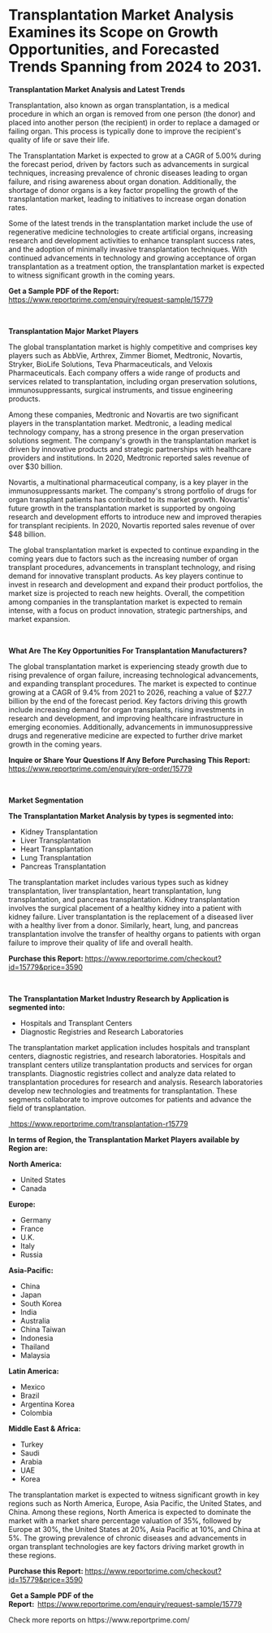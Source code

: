 <p><h1>Transplantation Market Analysis Examines its Scope on Growth Opportunities, and Forecasted Trends Spanning from 2024 to 2031.</h1></p><p><strong>Transplantation Market Analysis and Latest Trends</strong></p>
<p><p>Transplantation, also known as organ transplantation, is a medical procedure in which an organ is removed from one person (the donor) and placed into another person (the recipient) in order to replace a damaged or failing organ. This process is typically done to improve the recipient's quality of life or save their life.</p><p>The Transplantation Market is expected to grow at a CAGR of 5.00% during the forecast period, driven by factors such as advancements in surgical techniques, increasing prevalence of chronic diseases leading to organ failure, and rising awareness about organ donation. Additionally, the shortage of donor organs is a key factor propelling the growth of the transplantation market, leading to initiatives to increase organ donation rates.</p><p>Some of the latest trends in the transplantation market include the use of regenerative medicine technologies to create artificial organs, increasing research and development activities to enhance transplant success rates, and the adoption of minimally invasive transplantation techniques. With continued advancements in technology and growing acceptance of organ transplantation as a treatment option, the transplantation market is expected to witness significant growth in the coming years.</p></p>
<p><strong>Get a Sample PDF of the Report:&nbsp;</strong> <a href="https://www.reportprime.com/enquiry/request-sample/15779">https://www.reportprime.com/enquiry/request-sample/15779</a></p>
<p>&nbsp;</p>
<p><strong>Transplantation Major Market Players</strong></p>
<p><p>The global transplantation market is highly competitive and comprises key players such as AbbVie, Arthrex, Zimmer Biomet, Medtronic, Novartis, Stryker, BioLife Solutions, Teva Pharmaceuticals, and Veloxis Pharmaceuticals. Each company offers a wide range of products and services related to transplantation, including organ preservation solutions, immunosuppressants, surgical instruments, and tissue engineering products.</p><p>Among these companies, Medtronic and Novartis are two significant players in the transplantation market. Medtronic, a leading medical technology company, has a strong presence in the organ preservation solutions segment. The company's growth in the transplantation market is driven by innovative products and strategic partnerships with healthcare providers and institutions. In 2020, Medtronic reported sales revenue of over $30 billion.</p><p>Novartis, a multinational pharmaceutical company, is a key player in the immunosuppressants market. The company's strong portfolio of drugs for organ transplant patients has contributed to its market growth. Novartis' future growth in the transplantation market is supported by ongoing research and development efforts to introduce new and improved therapies for transplant recipients. In 2020, Novartis reported sales revenue of over $48 billion.</p><p>The global transplantation market is expected to continue expanding in the coming years due to factors such as the increasing number of organ transplant procedures, advancements in transplant technology, and rising demand for innovative transplant products. As key players continue to invest in research and development and expand their product portfolios, the market size is projected to reach new heights. Overall, the competition among companies in the transplantation market is expected to remain intense, with a focus on product innovation, strategic partnerships, and market expansion.</p></p>
<p>&nbsp;</p>
<p><strong>What Are The Key Opportunities For Transplantation Manufacturers?</strong></p>
<p><p>The global transplantation market is experiencing steady growth due to rising prevalence of organ failure, increasing technological advancements, and expanding transplant procedures. The market is expected to continue growing at a CAGR of 9.4% from 2021 to 2026, reaching a value of $27.7 billion by the end of the forecast period. Key factors driving this growth include increasing demand for organ transplants, rising investments in research and development, and improving healthcare infrastructure in emerging economies. Additionally, advancements in immunosuppressive drugs and regenerative medicine are expected to further drive market growth in the coming years.</p></p>
<p><strong>Inquire or Share Your Questions If Any Before Purchasing This Report:</strong> <a href="https://www.reportprime.com/enquiry/pre-order/15779">https://www.reportprime.com/enquiry/pre-order/15779</a></p>
<p>&nbsp;</p>
<p><strong>Market Segmentation</strong></p>
<p><strong>The Transplantation Market Analysis by types is segmented into:</strong></p>
<p><ul><li>Kidney Transplantation</li><li>Liver Transplantation</li><li>Heart Transplantation</li><li>Lung Transplantation</li><li>Pancreas Transplantation</li></ul></p>
<p><p>The transplantation market includes various types such as kidney transplantation, liver transplantation, heart transplantation, lung transplantation, and pancreas transplantation. Kidney transplantation involves the surgical placement of a healthy kidney into a patient with kidney failure. Liver transplantation is the replacement of a diseased liver with a healthy liver from a donor. Similarly, heart, lung, and pancreas transplantation involve the transfer of healthy organs to patients with organ failure to improve their quality of life and overall health.</p></p>
<p><strong>Purchase this Report:&nbsp;</strong><a href="https://www.reportprime.com/checkout?id=15779&price=3590">https://www.reportprime.com/checkout?id=15779&price=3590</a></p>
<p>&nbsp;</p>
<p><strong>The Transplantation Market Industry Research by Application is segmented into:</strong></p>
<p><ul><li>Hospitals and Transplant Centers</li><li>Diagnostic Registries and Research Laboratories</li></ul></p>
<p><p>The transplantation market application includes hospitals and transplant centers, diagnostic registries, and research laboratories. Hospitals and transplant centers utilize transplantation products and services for organ transplants. Diagnostic registries collect and analyze data related to transplantation procedures for research and analysis. Research laboratories develop new technologies and treatments for transplantation. These segments collaborate to improve outcomes for patients and advance the field of transplantation.</p></p>
<p><a href="https://www.reportprime.com/transplantation-r15779">&nbsp;https://www.reportprime.com/transplantation-r15779</a></p>
<p><strong>In terms of Region, the Transplantation Market Players available by Region are:</strong></p>
<p>
    <p> <strong> North America: </strong>
        <ul>
            <li>United States</li>
            <li>Canada</li>
        </ul>
        </p> 
    <p> <strong> Europe: </strong>
        <ul>
            <li>Germany</li>
            <li>France</li>
            <li>U.K.</li>
            <li>Italy</li>
            <li>Russia</li>
        </ul>
        </p> 
    <p> <strong> Asia-Pacific: </strong>
        <ul>
            <li>China</li>
            <li>Japan</li>
            <li>South Korea</li>
            <li>India</li>
            <li>Australia</li>
            <li>China Taiwan</li>
            <li>Indonesia</li>
            <li>Thailand</li>
            <li>Malaysia</li>
        </ul>
        </p> 
    <p> <strong> Latin America: </strong>
        <ul>
            <li>Mexico</li>
            <li>Brazil</li>
            <li>Argentina Korea</li>
            <li>Colombia</li>
        </ul>
        </p> 
    <p> <strong> Middle East & Africa: </strong>
        <ul>
            <li>Turkey</li>
            <li>Saudi</li>
            <li>Arabia</li>
            <li>UAE</li>
            <li>Korea</li>
        </ul>
    </p>
    </p>
<p><p>The transplantation market is expected to witness significant growth in key regions such as North America, Europe, Asia Pacific, the United States, and China. Among these regions, North America is expected to dominate the market with a market share percentage valuation of 35%, followed by Europe at 30%, the United States at 20%, Asia Pacific at 10%, and China at 5%. The growing prevalence of chronic diseases and advancements in organ transplant technologies are key factors driving market growth in these regions.</p></p>
<p><strong>Purchase this Report: </strong><a href="https://www.reportprime.com/checkout?id=15779&price=3590">https://www.reportprime.com/checkout?id=15779&price=3590</a></p>
<p>&nbsp;<strong>Get a Sample PDF of the Report:&nbsp;&nbsp;</strong><a href="https://www.reportprime.com/enquiry/request-sample/15779">https://www.reportprime.com/enquiry/request-sample/15779</a></p>
<p><strong></strong></p>
<p>Check more reports on https://www.reportprime.com/</p>